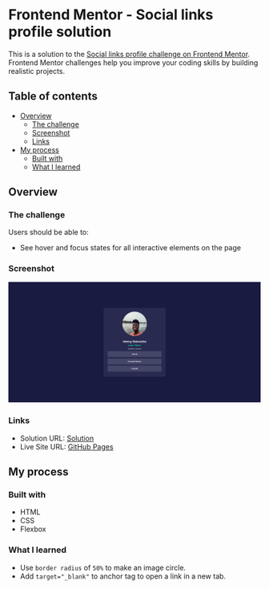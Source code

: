 # Frontend Mentor - Social links profile solution

This is a solution to the [Social links profile challenge on Frontend Mentor](https://www.frontendmentor.io/challenges/social-links-profile-UG32l9m6dQ). Frontend Mentor challenges help you improve your coding skills by building realistic projects.

## Table of contents

- [Overview](#overview)
  - [The challenge](#the-challenge)
  - [Screenshot](#screenshot)
  - [Links](#links)
- [My process](#my-process)
  - [Built with](#built-with)
  - [What I learned](#what-i-learned)

## Overview

### The challenge

Users should be able to:

- See hover and focus states for all interactive elements on the page

### Screenshot

![Solution](./assets/images/social-links.png)

### Links

- Solution URL: [Solution](https://www.frontendmentor.io/solutions/social-links-page-using-html-and-css-GZGePq1ASL)
- Live Site URL:  [GitHub Pages](https://henrychris.github.io/social-links/)

## My process

### Built with

- HTML
- CSS
- Flexbox

### What I learned

- Use `border radius` of `50%` to make an image circle.
- Add `target="_blank"` to anchor tag to open a link in a new tab.
